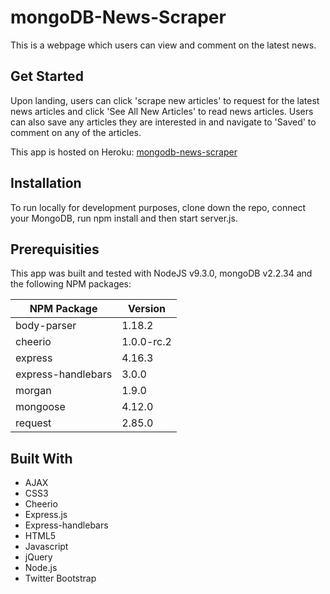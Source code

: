 # mongoDB-News-Scraper

This is a webpage which users can view and comment on the latest news.

## Get Started

Upon landing, users can click 'scrape new articles' to request for the latest news articles and click 'See All New Articles' to read news articles. Users can also save any articles they are interested in and navigate to 'Saved' to comment on any of the articles.

This app is hosted on Heroku:
[mongodb-news-scraper](https://mongodb-news-scraper.herokuapp.com/)

## Installation

To run locally for development purposes, clone down the repo, connect your MongoDB, run npm install and then start server.js.

## Prerequisities

This app was built and tested with NodeJS v9.3.0, mongoDB v2.2.34 and the following NPM packages:

| NPM Package     | Version |
| --------------- | ------- |
| body-parser     | 1.18.2  |
| cheerio        | 1.0.0-rc.2 |
| express         | 4.16.3  |
| express-handlebars | 3.0.0 |
| morgan | 1.9.0 |
| mongoose | 4.12.0 |
| request | 2.85.0 |

## Built With
* AJAX
* CSS3
* Cheerio
* Express.js
* Express-handlebars
* HTML5
* Javascript
* jQuery
* Node.js
* Twitter Bootstrap

